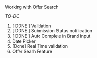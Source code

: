 Working with
Offer Search

*TO-DO*
1. [ DONE ] Validation
2. [ DONE ] Submission Status notification
3. [ DONE ] Auto Complete in Brand input
4. Date Picker
5. [Done] Real Time validation
6. Offer Searh Feature